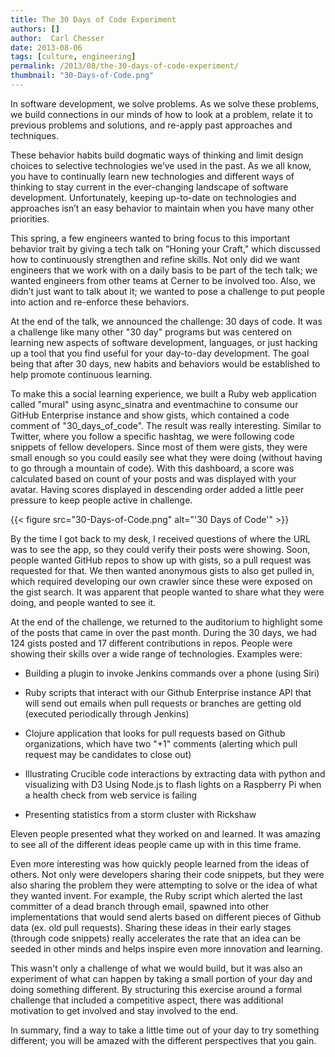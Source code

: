 ```yaml
---
title: The 30 Days of Code Experiment
authors: []
author:  Carl Chesser
date: 2013-08-06
tags: [culture, engineering]
permalink: /2013/08/the-30-days-of-code-experiment/
thumbnail: "30-Days-of-Code.png"
---
```


In software development, we solve problems. As we solve these problems, we build connections in our minds of how to look at a problem, relate it to previous problems and solutions, and re-apply past approaches and techniques.

These behavior habits build dogmatic ways of thinking and limit design choices to selective technologies we’ve used in the past. As we all know, you have to continually learn new technologies and different ways of thinking to stay current in the ever-changing landscape of software development. Unfortunately, keeping up-to-date on technologies and approaches isn’t an easy behavior to maintain when you have many other priorities.

This spring, a few engineers wanted to bring focus to this important behavior trait by giving a tech talk on "Honing your Craft," which discussed how to continuously strengthen and refine skills. Not only did we want engineers that we work with on a daily basis to be part of the tech talk; we wanted engineers from other teams at Cerner to be involved too. Also, we didn’t just want to talk about it; we wanted to pose a challenge to put people into action and re-enforce these behaviors.

At the end of the talk, we announced the challenge: 30 days of code. It was a challenge like many other "30 day" programs but was centered on learning new aspects of software development, languages, or just hacking up a tool that you find useful for your day-to-day development. The goal being that after 30 days, new habits and behaviors would be established to help promote continuous learning.

To make this a social learning experience, we built a Ruby web application called "mural" using async_sinatra and eventmachine to consume our GitHub Enterprise instance and show gists, which contained a code comment of "30_days_of_code". The result was really interesting. Similar to Twitter, where you follow a specific hashtag, we were following code snippets of fellow developers. Since most of them were gists, they were small enough so you could easily see what they were doing (without having to go through a mountain of code). With this dashboard, a score was calculated based on count of your posts and was displayed with your avatar. Having scores displayed in descending order added a little peer pressure to keep people active in challenge.

{{< figure src="30-Days-of-Code.png" alt="'30 Days of Code'" >}}

By the time I got back to my desk, I received questions of where the URL was to see the app, so they could verify their posts were showing. Soon, people wanted GitHub repos to show up with gists, so a pull request was requested for that. We then wanted anonymous gists to also get pulled in, which required developing our own crawler since these were exposed on the gist search. It was apparent that people wanted to share what they were doing, and people wanted to see it.

At the end of the challenge, we returned to the auditorium to highlight some of the posts that came in over the past month. During the 30 days, we had 124 gists posted and 17 different contributions in repos. People were showing their skills over a wide range of technologies. Examples were:
	
* Building a plugin to invoke Jenkins commands over a phone (using Siri)

* Ruby scripts that interact with our Github Enterprise instance API that will send out emails when pull requests or branches are getting old (executed periodically through Jenkins)

* Clojure application that looks for pull requests based on Github organizations, which have two "+1" comments (alerting which pull request may be candidates to close out)

* Illustrating Crucible code interactions by extracting data with python and visualizing with D3
Using Node.js to flash lights on a Raspberry Pi when a health check from web service is failing

* Presenting statistics from a storm cluster with Rickshaw

Eleven people presented what they worked on and learned. It was amazing to see all of the different ideas people came up with in this time frame.

Even more interesting was how quickly people learned from the ideas of others. Not only were developers sharing their code snippets, but they were also sharing the problem they were attempting to solve or the idea of what they wanted invent. For example, the Ruby script which alerted the last committer of a dead branch through email, spawned into other implementations that would send alerts based on different pieces of Github data (ex. old pull requests). Sharing these ideas in their early stages (through code snippets) really accelerates the rate that an idea can be seeded in other minds and helps inspire even more innovation and learning.

This wasn't only a challenge of what we would build, but it was also an experiment of what can happen by taking a small portion of your day and doing something different. By structuring this exercise around a formal challenge that included a competitive aspect, there was additional motivation to get involved and stay involved to the end.

In summary, find a way to take a little time out of your day to try something different; you will be amazed with the different perspectives that you gain.

